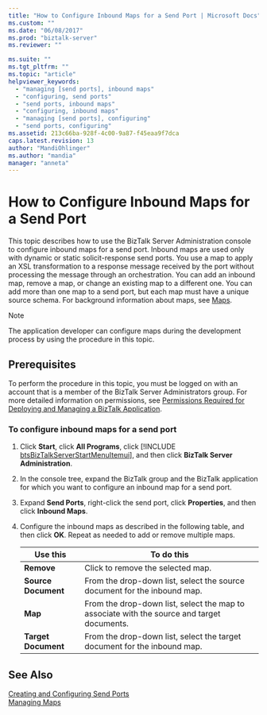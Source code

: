 ```yaml
---
title: "How to Configure Inbound Maps for a Send Port | Microsoft Docs"
ms.custom: ""
ms.date: "06/08/2017"
ms.prod: "biztalk-server"
ms.reviewer: ""

ms.suite: ""
ms.tgt_pltfrm: ""
ms.topic: "article"
helpviewer_keywords: 
  - "managing [send ports], inbound maps"
  - "configuring, send ports"
  - "send ports, inbound maps"
  - "configuring, inbound maps"
  - "managing [send ports], configuring"
  - "send ports, configuring"
ms.assetid: 213c66ba-928f-4c00-9a87-f45eaa9f7dca
caps.latest.revision: 13
author: "MandiOhlinger"
ms.author: "mandia"
manager: "anneta"
---
```

# How to Configure Inbound Maps for a Send Port
This topic describes how to use the BizTalk Server Administration console to configure inbound maps for a send port. Inbound maps are used only with dynamic or static solicit-response send ports. You use a map to apply an XSL transformation to a response message received by the port without processing the message through an orchestration. You can add an inbound map, remove a map, or change an existing map to a different one. You can add more than one map to a send port, but each map must have a unique source schema. For background information about maps, see [Maps](../core/maps.md).  
  
> [!NOTE]
>  The application developer can configure maps during the development process by using the procedure in this topic.  
  
## Prerequisites  
 To perform the procedure in this topic, you must be logged on with an account that is a member of the BizTalk Server Administrators group. For more detailed information on permissions, see [Permissions Required for Deploying and Managing a BizTalk Application](../core/permissions-required-for-deploying-and-managing-a-biztalk-application.md).  
  
### To configure inbound maps for a send port  
  
1. Click <strong>Start</strong>, click <strong>All Programs</strong>, click [!INCLUDE [btsBizTalkServerStartMenuItemui](../includes/btsbiztalkserverstartmenuitemui-md.md)], and then click <strong>BizTalk Server Administration</strong>.  
  
2. In the console tree, expand the BizTalk group and the BizTalk application for which you want to configure an inbound map for a send port.  
  
3. Expand **Send Ports**, right-click the send port, click **Properties**, and then click **Inbound Maps**.  
  
4. Configure the inbound maps as described in the following table, and then click **OK**. Repeat as needed to add or remove multiple maps.  
  
   |Use this|To do this|  
   |--------------|----------------|  
   |**Remove**|Click to remove the selected map.|  
   |**Source Document**|From the drop-down list, select the source document for the inbound map.|  
   |**Map**|From the drop-down list, select the map to associate with the source and target documents.|  
   |**Target Document**|From the drop-down list, select the target document for the inbound map.|  
  
## See Also  
 [Creating and Configuring Send Ports](../core/creating-and-configuring-send-ports.md)   
 [Managing Maps](../core/managing-maps.md)